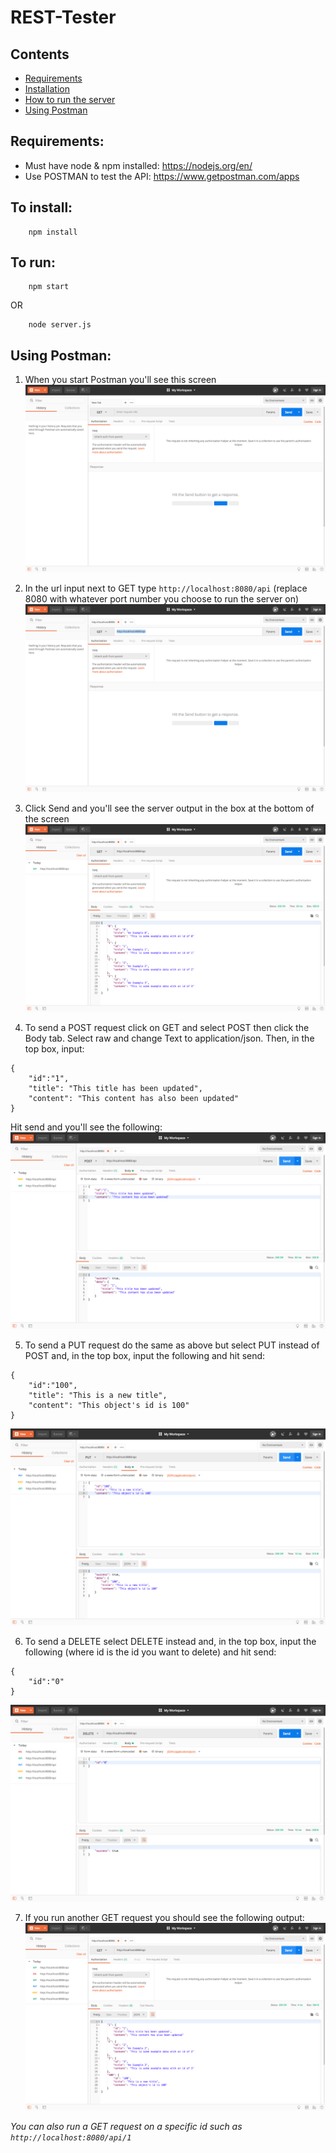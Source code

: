 # REST-Tester

## Contents
* [Requirements](https://github.com/GeorgeMarkham/REST-Tester#requirements)
* [Installation](https://github.com/GeorgeMarkham/REST-Tester#to-install)
* [How to run the server](https://github.com/GeorgeMarkham/REST-Tester#to-run)
* [Using Postman](https://github.com/GeorgeMarkham/REST-Tester#using-postman)

## Requirements:
* Must have node & npm installed: https://nodejs.org/en/
* Use POSTMAN to test the API: https://www.getpostman.com/apps 

## To install:
```
    npm install
```

## To run:
```
    npm start
```
OR
```
    node server.js
```

## Using Postman:


1. When you start Postman you'll see this screen
![Postman start screen](https://github.com/GeorgeMarkham/REST-Tester/raw/master/example_imgs/0.png)


2. In the url input next to GET type `http://localhost:8080/api` (replace 8080 with whatever port number you choose to run the server on)
![Postman url input screen](https://github.com/GeorgeMarkham/REST-Tester/raw/master/example_imgs/1.png)


3. Click Send and you'll see the server output in the box at the bottom of the screen
![GET request](https://github.com/GeorgeMarkham/REST-Tester/raw/master/example_imgs/2.png)


4. To send a POST request click on GET and select POST then click the Body tab. Select raw and change Text to application/json. Then, in the top box, input:
```
{
	"id":"1",
	"title": "This title has been updated",
	"content": "This content has also been updated"
}
```
Hit send and you'll see the following:
![POST request](https://github.com/GeorgeMarkham/REST-Tester/raw/master/example_imgs/3.png)


5. To send a PUT request do the same as above but select PUT instead of POST and, in the top box, input the following and hit send:
```
{
	"id":"100",
	"title": "This is a new title",
	"content": "This object's id is 100"
}
```
![PUT request](https://github.com/GeorgeMarkham/REST-Tester/raw/master/example_imgs/4.png)


6. To send a DELETE select DELETE instead and, in the top box, input the following (where id is the id you want to delete) and hit send:
```
{
	"id":"0"
}
```
![PUT request](https://github.com/GeorgeMarkham/REST-Tester/raw/master/example_imgs/5.png)


7. If you run another GET request you should see the following output:
![GET request](https://github.com/GeorgeMarkham/REST-Tester/raw/master/example_imgs/6.png)


_You can also run a GET request on a specific id such as `http://localhost:8080/api/1`_